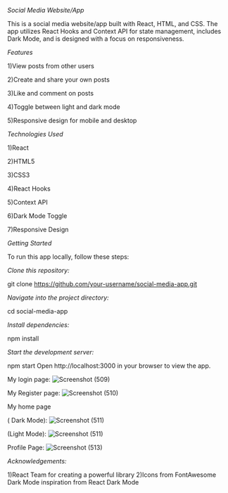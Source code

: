 *Social Media Website/App*


This is a social media website/app built with React, HTML, and CSS. The app utilizes React Hooks and Context API for state management, includes Dark Mode, and is designed with a focus on responsiveness.

*Features*

1)View posts from other users

2)Create and share your own posts

3)Like and comment on posts

4)Toggle between light and dark mode

5)Responsive design for mobile and desktop


*Technologies Used*

1)React

2)HTML5

3)CSS3

4)React Hooks

5)Context API

6)Dark Mode Toggle

7)Responsive Design




*Getting Started*

To run this app locally, follow these steps:

*Clone this repository:*

git clone https://github.com/your-username/social-media-app.git

*Navigate into the project directory:*

cd social-media-app

*Install dependencies:*

npm install


*Start the development server:*

npm start
Open http://localhost:3000 in your browser to view the app.

My login page:
![Screenshot (509)](https://github.com/Sneha2ramesh/SocialMedia/assets/127677591/fc671ad5-7915-42eb-a5f6-93386008addf)

My Register page:
![Screenshot (510)](https://github.com/Sneha2ramesh/SocialMedia/assets/127677591/cfecdf1f-8d52-44c1-b539-e36a698634e4)

My home page

( Dark Mode):
![Screenshot (511)](https://github.com/Sneha2ramesh/SocialMedia/assets/127677591/e897cfe7-60e7-4fc5-b085-2d477eec1077)

(Light Mode):
![Screenshot (511)](https://github.com/Sneha2ramesh/SocialMedia/assets/127677591/458b0c81-e511-4c98-b5b9-4168b4633fc7)

Profile Page:
![Screenshot (513)](https://github.com/Sneha2ramesh/SocialMedia/assets/127677591/c0df700d-19e2-4f95-ab4d-8ca19ff132a6)

*Acknowledgements:*

1)React Team for creating a powerful library
2)Icons from FontAwesome
Dark Mode inspiration from React Dark Mode







